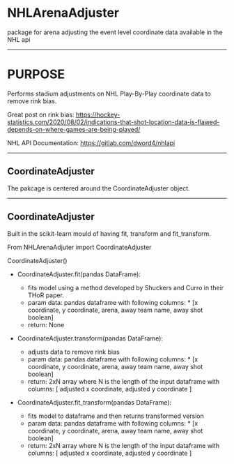 NHLArenaAdjuster
=======================

package for arena adjusting the event level coordinate data available in the NHL api


_______________________
PURPOSE
========================


Performs stadium adjustments on NHL Play-By-Play coordinate data to remove rink bias.

Great post on rink bias: https://hockey-statistics.com/2020/08/02/indications-that-shot-location-data-is-flawed-depends-on-where-games-are-being-played/

NHL API Documentation: https://gitlab.com/dword4/nhlapi


----------------------------
CoordinateAdjuster
-------------------


The pakcage is centered around the CoordinateAdjuster object.
  
 _____________________________________________
 CoordinateAdjuster
 -----------------------

Built in the scikit-learn mould of having fit, transform and fit_transform.

  From NHLArenaAdjuter import CoordinateAdjuster
  
  CoordinateAdjuster()


- CoordinateAdjuster.fit(pandas DataFrame):
  - fits model using a method developed by Shuckers and Curro in their THoR paper.
  - param data: pandas dataframe with following columns:
                 *   [x coordinate, y coordinate, arena, away team name, away shot boolean]
  - return: None

- CoordinateAdjuster.transform(pandas DataFrame):
  - adjusts data to remove rink bias
  - param data: pandas dataframe with following columns:
                 *   [x coordinate, y coordinate, arena, away team name, away shot boolean]
  - return: 2xN array where N is the length of the input dataframe with columns: [ adjusted x coordinate, adjusted y coordinate ]
   

- CoordinateAdjuster.fit_transform(pandas DataFrame):
  - fits model to dataframe and then returns transformed version
  - param data: pandas dataframe with following columns:
                 *   [x coordinate, y coordinate, arena, away team name, away shot boolean]
  - return: 2xN array where N is the length of the input dataframe with columns: [ adjusted x coordinate, adjusted y coordinate ]
    


 
